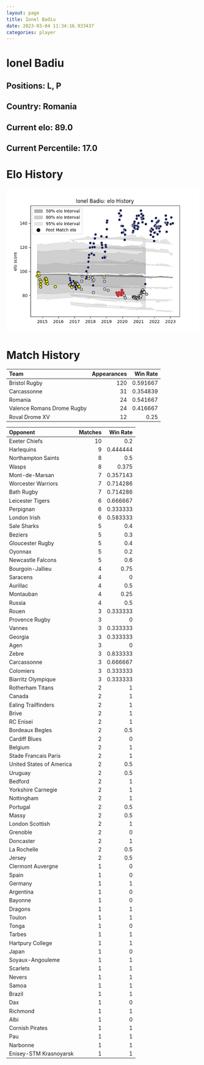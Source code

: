 ```yaml
---  
layout: page  
title: Ionel Badiu  
date: 2023-03-04 11:34:16.933437  
categories: player  
---
```

# Ionel Badiu

## Positions: L, P

## Country: Romania

## Current elo: 89.0

## Current Percentile: 17.0

# Elo History


![elo history](history_IonelBadiu.png)
# Match History


| Team                       |   Appearances |   Win Rate |
|:---------------------------|--------------:|-----------:|
| Bristol Rugby              |           120 |   0.591667 |
| Carcassonne                |            31 |   0.354839 |
| Romania                    |            24 |   0.541667 |
| Valence Romans Drome Rugby |            24 |   0.416667 |
| Roval Drome XV             |            12 |   0.25     |

| Opponent                 |   Matches |   Win Rate |
|:-------------------------|----------:|-----------:|
| Exeter Chiefs            |        10 |   0.2      |
| Harlequins               |         9 |   0.444444 |
| Northampton Saints       |         8 |   0.5      |
| Wasps                    |         8 |   0.375    |
| Mont-de-Marsan           |         7 |   0.357143 |
| Worcester Warriors       |         7 |   0.714286 |
| Bath Rugby               |         7 |   0.714286 |
| Leicester Tigers         |         6 |   0.666667 |
| Perpignan                |         6 |   0.333333 |
| London Irish             |         6 |   0.583333 |
| Sale Sharks              |         5 |   0.4      |
| Beziers                  |         5 |   0.3      |
| Gloucester Rugby         |         5 |   0.4      |
| Oyonnax                  |         5 |   0.2      |
| Newcastle Falcons        |         5 |   0.6      |
| Bourgoin-Jallieu         |         4 |   0.75     |
| Saracens                 |         4 |   0        |
| Aurillac                 |         4 |   0.5      |
| Montauban                |         4 |   0.25     |
| Russia                   |         4 |   0.5      |
| Rouen                    |         3 |   0.333333 |
| Provence Rugby           |         3 |   0        |
| Vannes                   |         3 |   0.333333 |
| Georgia                  |         3 |   0.333333 |
| Agen                     |         3 |   0        |
| Zebre                    |         3 |   0.833333 |
| Carcassonne              |         3 |   0.666667 |
| Colomiers                |         3 |   0.333333 |
| Biarritz Olympique       |         3 |   0.333333 |
| Rotherham Titans         |         2 |   1        |
| Canada                   |         2 |   1        |
| Ealing Trailfinders      |         2 |   1        |
| Brive                    |         2 |   1        |
| RC Enisei                |         2 |   1        |
| Bordeaux Begles          |         2 |   0.5      |
| Cardiff Blues            |         2 |   0        |
| Belgium                  |         2 |   1        |
| Stade Francais Paris     |         2 |   1        |
| United States of America |         2 |   0.5      |
| Uruguay                  |         2 |   0.5      |
| Bedford                  |         2 |   1        |
| Yorkshire Carnegie       |         2 |   1        |
| Nottingham               |         2 |   1        |
| Portugal                 |         2 |   0.5      |
| Massy                    |         2 |   0.5      |
| London Scottish          |         2 |   1        |
| Grenoble                 |         2 |   0        |
| Doncaster                |         2 |   1        |
| La Rochelle              |         2 |   0.5      |
| Jersey                   |         2 |   0.5      |
| Clermont Auvergne        |         1 |   0        |
| Spain                    |         1 |   0        |
| Germany                  |         1 |   1        |
| Argentina                |         1 |   0        |
| Bayonne                  |         1 |   0        |
| Dragons                  |         1 |   1        |
| Toulon                   |         1 |   1        |
| Tonga                    |         1 |   0        |
| Tarbes                   |         1 |   1        |
| Hartpury College         |         1 |   1        |
| Japan                    |         1 |   0        |
| Soyaux-Angouleme         |         1 |   1        |
| Scarlets                 |         1 |   1        |
| Nevers                   |         1 |   1        |
| Samoa                    |         1 |   1        |
| Brazil                   |         1 |   1        |
| Dax                      |         1 |   0        |
| Richmond                 |         1 |   1        |
| Albi                     |         1 |   0        |
| Cornish Pirates          |         1 |   1        |
| Pau                      |         1 |   1        |
| Narbonne                 |         1 |   1        |
| Enisey-STM Krasnoyarsk   |         1 |   1        |